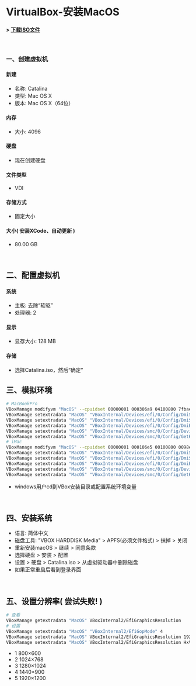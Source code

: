 # VirtualBox-安装MacOS

#### > [下载ISO文件](https://sysin.org/article/Download-VMware-macOS-Catalina-iso/)

<br/>

### 一、创建虚拟机
#### 新建
- 名称: Catalina
- 类型: Mac OS X
- 版本: Mac OS X（64位）
#### 内存
- 大小: 4096
#### 硬盘
- 现在创建硬盘
#### 文件类型
- VDI
#### 存储方式
- 固定大小
#### 大小( 安装XCode、自动更新 )
- 80.00 GB

<br/>

## 二、配置虚拟机
#### 系统
- 主板: 去除“软驱”
- 处理器: 2
#### 显示
- 显存大小: 128 MB
#### 存储
- 选择Catalina.iso，然后“确定”

## 三、模拟环境
```bash
# MacBookPro
VBoxManage modifyvm "MacOS" --cpuidset 00000001 000306a9 04100800 7fbae3ff bfebfbff
VBoxManage setextradata "MacOS" "VBoxInternal/Devices/efi/0/Config/DmiSystemProduct" "MacBookPro11,3"
VBoxManage setextradata "MacOS" "VBoxInternal/Devices/efi/0/Config/DmiSystemVersion" "1.0"
VBoxManage setextradata "MacOS" "VBoxInternal/Devices/efi/0/Config/DmiBoardProduct" "Mac-2BD1B31983FE1663"
VBoxManage setextradata "MacOS" "VBoxInternal/Devices/smc/0/Config/DeviceKey" "ourhardworkbythesewordsguardedpleasedontsteal(c)AppleComputerInc"
VBoxManage setextradata "MacOS" "VBoxInternal/Devices/smc/0/Config/GetKeyFromRealSMC" 1
# iMac
VBoxManage modifyvm "MacOS" --cpuidset 00000001 000106e5 00100800 0098e3fd bfebfbff 
VBoxManage setextradata "MacOS" "VBoxInternal/Devices/efi/0/Config/DmiSystemProduct" "iMac11,3" 
VBoxManage setextradata "MacOS" "VBoxInternal/Devices/efi/0/Config/DmiSystemVersion" "1.0" 
VBoxManage setextradata "MacOS" "VBoxInternal/Devices/efi/0/Config/DmiBoardProduct" "Iloveapple" 
VBoxManage setextradata "MacOS" "VBoxInternal/Devices/smc/0/Config/DeviceKey" "ourhardworkbythesewordsguardedpleasedontsteal(c)AppleComputerInc" 
VBoxManage setextradata "MacOS" "VBoxInternal/Devices/smc/0/Config/GetKeyFromRealSMC" 1
```
- windows用户cd到VBox安装目录或配置系统环境变量

<br/>

## 四、安装系统
- 语言: 简体中文
- 磁盘工具: "VBOX HARDDISK Media" > APFS(必须文件格式) > 抹掉 > 关闭
- 重新安装macOS > 继续 > 同意条款
- 选择硬盘 > 安装 > 配置
- 设置 > 硬盘 > Catalina.iso > 从虚拟驱动器中删除磁盘
- 如果正常重启后看到登录界面

<br/>

## 五、设置分辨率( 尝试失败! )
```bash
# 查看
VBoxManage getextradata "MacOS" VBoxInternal2/EfiGraphicsResolution
# 设置
VBoxManage setextradata "MacOS" "VBoxInternal2/EfiGopMode" 4
VBoxManage setextradata "MacOS" VBoxInternal2/EfiGraphicsResolution 1920*1080
VBoxManage setextradata "MacOS" VBoxInternal2/EfiGraphicsResolution HxV
```
- 1 800×600
- 2 1024×768
- 3 1280×1024
- 4 1440×900
- 5 1920×1200

<br/><br/>